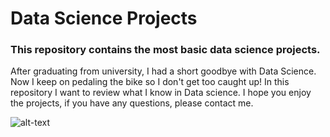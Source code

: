 # Data Science Projects
### This repository contains the most basic data science projects.
After graduating from university, I had a short goodbye with Data Science. Now I keep on pedaling the bike so I don't get too caught up! In this repository I want to review what I know in Data science. I hope you enjoy the projects, if you have any questions, please contact me.


![alt-text](https://tenor.com/view/bike-bicycle-uphill-downhill-falling-gif-4018452.gif)
